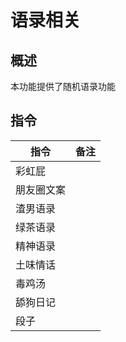 # 语录相关

## 概述

本功能提供了随机语录功能

## 指令

|指令|备注|
|----|----|
|彩虹屁||
|朋友圈文案||
|渣男语录||
|绿茶语录||
|精神语录||
|土味情话||
|毒鸡汤||
|舔狗日记||
|段子||
